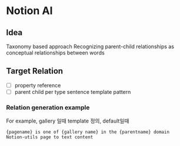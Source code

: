 # Notion AI

## Idea

Taxonomy based approach
Recognizing parent-child relationships as conceptual relationships between words

## Target Relation

- [ ] property reference
- [ ] parent child per type sentence template pattern

### Relation generation example

For example, gallery 일때 template 정의, default일때

```
{pagename} is one of {gallery name} in the {parentname} domain
Notion-utils page to text content
```
